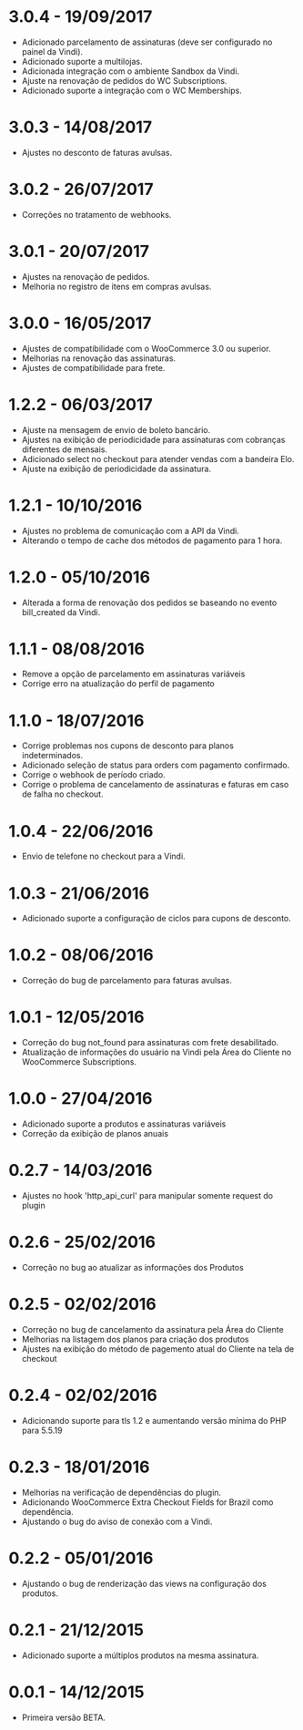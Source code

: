# 3.0.4 - 19/09/2017
- Adicionado parcelamento de assinaturas (deve ser configurado no painel da Vindi).
- Adicionado suporte a multilojas.
- Adicionada integração com o ambiente Sandbox da Vindi.
- Ajuste na renovação de pedidos do WC Subscriptions.
- Adicionado suporte a integração com o WC Memberships.

# 3.0.3 - 14/08/2017
- Ajustes no desconto de faturas avulsas.

# 3.0.2 - 26/07/2017
- Correções no tratamento de webhooks.

# 3.0.1 - 20/07/2017
- Ajustes na renovação de pedidos.
- Melhoria no registro de itens em compras avulsas.

# 3.0.0 - 16/05/2017
- Ajustes de compatibilidade com o WooCommerce 3.0 ou superior.
- Melhorias na renovação das assinaturas.
- Ajustes de compatibilidade para frete.

# 1.2.2 - 06/03/2017
- Ajuste na mensagem de envio de boleto bancário.
- Ajustes na exibição de periodicidade para assinaturas com cobranças diferentes de mensais.
- Adicionado select no checkout para atender vendas com a bandeira Elo.
- Ajuste na exibição de periodicidade da assinatura.


# 1.2.1 - 10/10/2016
- Ajustes no problema de comunicação com a API da Vindi.
- Alterando o tempo de cache dos métodos de pagamento para 1 hora.

# 1.2.0 - 05/10/2016
- Alterada a forma de renovação dos pedidos se baseando no evento bill_created da Vindi.

# 1.1.1 - 08/08/2016
- Remove a opção de parcelamento em assinaturas variáveis
- Corrige erro na atualização do perfil de pagamento

# 1.1.0 - 18/07/2016
- Corrige problemas nos cupons de desconto para planos indeterminados.
- Adicionado seleção de status para orders com pagamento confirmado.
- Corrige o webhook de período criado.
- Corrige o problema de cancelamento de assinaturas e faturas em caso de falha no checkout.

# 1.0.4 - 22/06/2016
- Envio de telefone no checkout para a Vindi.

# 1.0.3 - 21/06/2016
- Adicionado suporte a configuração de ciclos para cupons de desconto.

# 1.0.2 - 08/06/2016
- Correção do bug de parcelamento para faturas avulsas.

# 1.0.1 - 12/05/2016
- Correção do bug not_found para assinaturas com frete desabilitado.
- Atualização de informações do usuário na Vindi pela Área do Cliente no WooCommerce Subscriptions.

# 1.0.0 - 27/04/2016
- Adicionado suporte a produtos e assinaturas variáveis
- Correção da exibição de planos anuais

# 0.2.7 - 14/03/2016
- Ajustes no hook 'http_api_curl' para manipular somente request do plugin

# 0.2.6 - 25/02/2016
- Correção no bug ao atualizar as informações dos Produtos

# 0.2.5 - 02/02/2016
- Correção no bug de cancelamento da assinatura pela Área do Cliente
- Melhorias na listagem dos planos para criação dos produtos
- Ajustes na exibição do método de pagemento atual do Cliente na tela de checkout

# 0.2.4 - 02/02/2016
- Adicionando suporte para tls 1.2 e aumentando versão mínima do PHP para 5.5.19​

# 0.2.3 - 18/01/2016
- Melhorias na verificação de dependências do plugin.
- Adicionando WooCommerce Extra Checkout Fields for Brazil como dependência.
- Ajustando o bug do aviso de conexão com a Vindi.

# 0.2.2 - 05/01/2016
- Ajustando o bug de renderização das views na configuração dos produtos.

# 0.2.1 - 21/12/2015
- Adicionado suporte a múltiplos produtos na mesma assinatura.

# 0.0.1 - 14/12/2015
- Primeira versão BETA.
